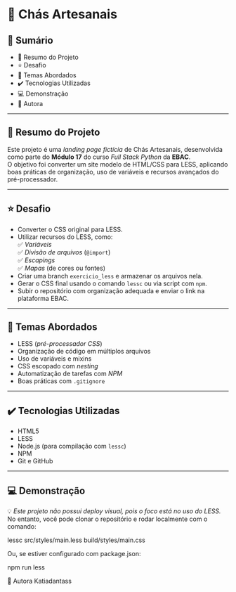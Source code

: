 # 🍵 Chás Artesanais

## 📎 Sumário
- 📌 Resumo do Projeto  
- ⭐ Desafio  
- 📂 Temas Abordados  
- ✔️ Tecnologias Utilizadas  
- 💻 Demonstração  
- 🙋 Autora  

---

## 📌 Resumo do Projeto
Este projeto é uma *landing page fictícia* de Chás Artesanais, desenvolvida como parte do **Módulo 17** do curso *Full Stack Python* da **EBAC**.  
O objetivo foi converter um site modelo de HTML/CSS para LESS, aplicando boas práticas de organização, uso de variáveis e recursos avançados do pré-processador.

---

## ⭐ Desafio
- Converter o CSS original para LESS.  
- Utilizar recursos do LESS, como:  
  ✅ *Variáveis*  
  ✅ *Divisão de arquivos* (`@import`)  
  ✅ *Escapings*  
  ✅ *Mapas* (de cores ou fontes)  
- Criar uma branch `exercicio_less` e armazenar os arquivos nela.  
- Gerar o CSS final usando o comando `lessc` ou via script com `npm`.  
- Subir o repositório com organização adequada e enviar o link na plataforma EBAC.

---

## 📂 Temas Abordados
- LESS (*pré-processador CSS*)  
- Organização de código em múltiplos arquivos  
- Uso de variáveis e mixins  
- CSS escopado com *nesting*  
- Automatização de tarefas com *NPM*  
- Boas práticas com `.gitignore`

---

## ✔️ Tecnologias Utilizadas
- HTML5  
- LESS  
- Node.js (para compilação com `lessc`)  
- NPM  
- Git e GitHub  

---

## 💻 Demonstração
💡 *Este projeto não possui deploy visual, pois o foco está no uso do LESS.*  
No entanto, você pode clonar o repositório e rodar localmente com o comando:

lessc src/styles/main.less build/styles/main.css

Ou, se estiver configurado com package.json:

npm run less

🙋 Autora
Katiadantass
